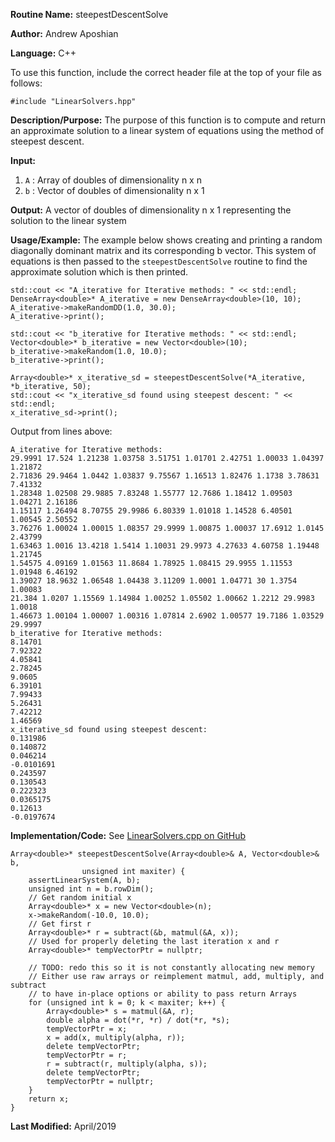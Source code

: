 **Routine Name:** steepestDescentSolve

**Author:** Andrew Aposhian

**Language:** C++

To use this function, include the correct header file at the top of your file as follows:
```
#include "LinearSolvers.hpp"
```

**Description/Purpose:** The purpose of this function is to compute and return an approximate solution to a linear system of equations using the method of steepest descent.

**Input:**
1. `A` : Array of doubles of dimensionality n x n
2. `b` : Vector of doubles of dimensionality n x 1

**Output:** A vector of doubles of dimensionality n x 1 representing the solution to the linear system

**Usage/Example:** The example below shows creating and printing a random diagonally dominant matrix and its corresponding b vector. This system of equations is then passed to the `steepestDescentSolve` routine to find the approximate solution which is then printed.
```
std::cout << "A_iterative for Iterative methods: " << std::endl;
DenseArray<double>* A_iterative = new DenseArray<double>(10, 10);
A_iterative->makeRandomDD(1.0, 30.0);
A_iterative->print();

std::cout << "b_iterative for Iterative methods: " << std::endl;
Vector<double>* b_iterative = new Vector<double>(10);
b_iterative->makeRandom(1.0, 10.0);
b_iterative->print();

Array<double>* x_iterative_sd = steepestDescentSolve(*A_iterative, *b_iterative, 50);
std::cout << "x_iterative_sd found using steepest descent: " << std::endl;
x_iterative_sd->print();
```

Output from lines above:
```
A_iterative for Iterative methods: 
29.9991 17.524 1.21238 1.03758 3.51751 1.01701 2.42751 1.00033 1.04397 1.21872 
2.71836 29.9464 1.0442 1.03837 9.75567 1.16513 1.82476 1.1738 3.78631 7.41332 
1.28348 1.02508 29.9885 7.83248 1.55777 12.7686 1.18412 1.09503 1.04271 2.16186 
1.15117 1.26494 8.70755 29.9986 6.80339 1.01018 1.14528 6.40501 1.00545 2.50552 
3.76276 1.00024 1.00015 1.08357 29.9999 1.00875 1.00037 17.6912 1.0145 2.43799 
1.63463 1.0016 13.4218 1.5414 1.10031 29.9973 4.27633 4.60758 1.19448 1.21745 
1.54575 4.09169 1.01563 11.8684 1.78925 1.08415 29.9955 1.11553 1.01948 6.46192 
1.39027 18.9632 1.06548 1.04438 3.11209 1.0001 1.04771 30 1.3754 1.00083 
21.384 1.0207 1.15569 1.14984 1.00252 1.05502 1.00662 1.2212 29.9983 1.0018 
1.46673 1.00104 1.00007 1.00316 1.07814 2.6902 1.00577 19.7186 1.03529 29.9997 
b_iterative for Iterative methods: 
8.14701
7.92322
4.05841
2.78245
9.0605
6.39101
7.99433
5.26431
7.42212
1.46569
x_iterative_sd found using steepest descent: 
0.131986
0.140872
0.046214
-0.0101691
0.243597
0.130543
0.222323
0.0365175
0.12613
-0.0197674
```

**Implementation/Code:**
See [LinearSolvers.cpp on GitHub](https://github.com/aposhiana/math5610/blob/master/src/lib/LinearSolvers.cpp)
```
Array<double>* steepestDescentSolve(Array<double>& A, Vector<double>& b,
                unsigned int maxiter) {
    assertLinearSystem(A, b);
    unsigned int n = b.rowDim();
    // Get random initial x
    Array<double>* x = new Vector<double>(n);
    x->makeRandom(-10.0, 10.0);
    // Get first r
    Array<double>* r = subtract(&b, matmul(&A, x));
    // Used for properly deleting the last iteration x and r
    Array<double>* tempVectorPtr = nullptr;

    // TODO: redo this so it is not constantly allocating new memory
    // Either use raw arrays or reimplement matmul, add, multiply, and subtract
    // to have in-place options or ability to pass return Arrays
    for (unsigned int k = 0; k < maxiter; k++) {
        Array<double>* s = matmul(&A, r);
        double alpha = dot(*r, *r) / dot(*r, *s);
        tempVectorPtr = x;
        x = add(x, multiply(alpha, r));
        delete tempVectorPtr;
        tempVectorPtr = r;
        r = subtract(r, multiply(alpha, s));
        delete tempVectorPtr;
        tempVectorPtr = nullptr;
    }
    return x;
}
```

**Last Modified:** April/2019
